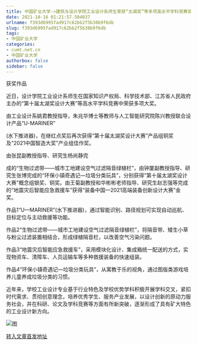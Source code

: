 ```yaml
---
title: 中国矿业大学->建筑与设计学院工业设计系师生荣获“太湖奖”等多项高水平学科竞赛奖励 | cumt.net.cn
date: 2021-10-16 01:21:57.504037
urlname: f393d6995fad917c62bb2f5b38b9f6db
slug: f393d6995fad917c62bb2f5b38b9f6db
tags: 
- 中国矿业大学
categories:
- cumt.net.cn
- 中国矿业大学
authorbox: false
sidebar: false
---
```

获奖作品

近日，设计学院工业设计系师生在国家知识产权局、科学技术部、江苏省人民政府主办的“第十届太湖奖设计大赛”等高水平学科竞赛中荣获多项大奖。

由工业设计系姚君教授指导，朱兆华博士等教师与人工智能研究院陈兴教授联合设计产品“U-MARINER”

(水下推进器)，在继红点奖后再次获得“第十届太湖奖设计大赛”产品组铜奖及“2021中国智造大奖”产业组佳作奖。

由张昆副教授指导、研究生杨尚静完
<!--more-->
成的“生物过滤带——城市工地建设空气过滤隔音绿植栏”，由钟厦副教授指导、研究生张博完成的“环保小镇奇遇记—垃圾分类玩具”，分别获得“第十届太湖奖设计大赛”概念组银奖、铜奖。由王菊副教授和华彬彬老师指导、研究生赵志强等完成的“地震灾后智能应急救援车”获得“装备中国—2021高端装备创新设计大赛”金奖。

作品1“U—MARINER”(水下推进器)，通过智能识别、路径规划可实现自动巡航、目标定位与主动救援等功能。

作品2“生物过滤带——城市工地建设空气过滤隔音绿植栏”，将隔音带、矮生小草与粉尘过滤装置相结合，形成绿植隔音栏，以改善空气污染问题。

作品3“地震灾后智能应急救援车”，采用模块化设计、集成箱统一配送的方式，实现物资车、清障车、人员运输车等多种救援装备的快速组装。

作品4“环保小镇奇遇记—垃圾分类玩具”，从寓教于乐的视角，通过图版类游戏培养儿童养成垃圾分类的习惯。

近年来，学校工业设计专业基于行业特色及学校优势学科积极开展学科交叉，紧扣时代需求、贯彻创意理念，培养优秀学生、服务产业发展，以设计创新的原动力服务社会，并在科研、论文及学科竞赛等方面有所新突破，逐渐形成了具有矿大特色的工业设计新方向。

![图](http://xwzx.cumt.edu.cn/_upload/article/images/15/c4/345f6a4d497fa4f1aa51519dccfd/caea05a5-7742-4902-9bf5-42bdbf900612.png)

[转入文章首发地址](http://xwzx.cumt.edu.cn/4b/5a/c523a609114/page.htm)